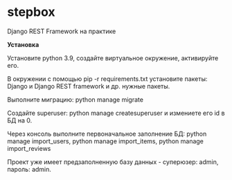 # stepbox
Django REST Framework на практике

**Установка**

Установите python 3.9, создайте виртуальное окружение, активируйте его. 

В окружении с помощью pip -r requirements.txt установите пакеты: Django и Django REST framework и др. нужные пакеты.

Выполните миграцию: python manage migrate

Создайте superuser: python manage createsuperuser и измениете его id в БД на 0.

Через консоль выполните первоначальное заполнение БД: python manage import_users, python manage import_items, python manage import_reviews

Проект уже имеет предзаполненную базу данных - суперюзер: admin, пароль: admin.
